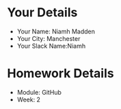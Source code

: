 <!--

The title for your pull request should be made in this format

CITY CLASS_NO - FIRST_NAME LAST_NAME - MODULE - WEEK_NO

For example,

London Class 7 - Chris Owen - HTMl/CSS - Week 1

-->

# Your Details

- Your Name: Niamh Madden 
- Your City: Manchester 
- Your Slack Name:Niamh 

# Homework Details

- Module: GitHub 
- Week: 2 
